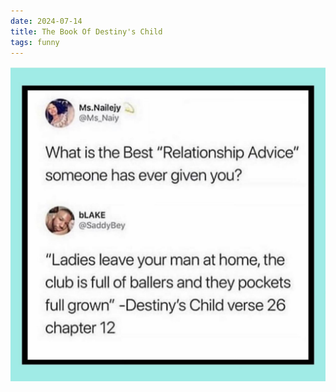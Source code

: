 ```yaml
---
date: 2024-07-14
title: The Book Of Destiny's Child
tags: funny
---
```


![bey](https://raw.githubusercontent.com/muneer78/muneer78.github.io/master/images/destiny.jpg)
